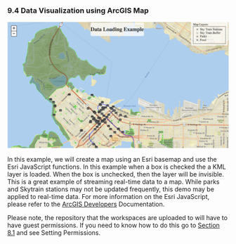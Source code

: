 ### 9.4 Data Visualization using ArcGIS Map

![](./Images/11.0.1.DataLoading.png)

In this example, we will create a map using an Esri basemap and use the
Esri JavaScript functions. In this example when a box is checked the a
KML layer is loaded. When the box is unchecked, then the layer will be
invisible. This is a great example of streaming real-time data to a map.
While parks and Skytrain stations may not be updated frequently, this
demo may be applied to real-time data. For more information on the Esri
JavaScript, please refer to the [ArcGIS Developers](https://developers.arcgis.com/javascript/latest/sample-code/intro-layers/index.html) Documentation.

Please note, the repository that the workspaces are uploaded to will
have to have guest permissions. If you need to know how to do this go to [Section 8.1](https://safe-software.gitbooks.io/fme-server-rest-api-training-2018/content/FMESERVER_RESTAPI8Session2/8.1.BestPractices.html) and see Setting Permissions.
